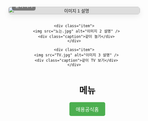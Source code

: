 <!doctype html>
<html lang="ko">
<head>
  <meta charset="utf-8" />
  <meta name="viewport" content="width=device-width,initial-scale=1" />
  <title>세로 3장 이미지</title>
  <style>
    :root {
      --max-width: 420px;
    }

    body {
      font-family: system-ui, -apple-system, "Segoe UI", Roboto, "Noto Sans KR", "Apple SD Gothic Neo", "Malgun Gothic", sans-serif;
      display: flex;
      justify-content: center;
      padding: 24px;
      background: #f7f7f7;
      margin: 0;
    }

    .stack {
      width: 100%;
      max-width: var(--max-width);
      display: flex;
      flex-direction: column;
      gap: 16px;
    }

    .item {
      position: relative;
      overflow: hidden;
      border-radius: 8px;
      box-shadow: 0 6px 18px rgba(0,0,0,0.08);
      background: #ddd;
    }

    .item img {
      width: 100%;
      height: auto;
      display: block;
    }

    .caption {
      position: absolute;
      left: 12px;
      bottom: 12px;
      padding: 6px 10px;
      background: rgba(0,0,0,0.45);
      color: white;
      font-size: 14px;
      border-radius: 6px;
      backdrop-filter: blur(4px);
    }

    @media (max-width: 420px) {
      .item img { height: auto; }
    }
  </style>
</head>
<body>
  <div class="stack">
    <div class="item">
      <img src="자는.jpg" alt="이미지 1 설명" />
      <div class="caption">같이 자기</div>
    </div>

    <div class="item">
      <img src="노는.jpg" alt="이미지 2 설명" />
      <div class="caption">같이 놀기</div>
    </div>

    <div class="item">
      <img src="TV.jpg" alt="이미지 3 설명" />
      <div class="caption">같이 TV 보기</div>
    </div>
  </div>
</body>
</html>
<!DOCTYPE html>
<html lang="ko">
<head>
    <meta charset="UTF-8">
    <title>메뉴 버튼 예제</title>
    <style>
        body {
            font-family: Arial, sans-serif;
            text-align: center;
            margin-top: 50px;
        }
        .menu {
            display: flex;
            justify-content: center;
            gap: 20px;
        }
        .menu button {
            padding: 10px 20px;
            font-size: 16px;
            border: none;
            background-color: #4CAF50;
            color: white;
            cursor: pointer;
            border-radius: 5px;
            transition: background-color 0.3s;
        }
        .menu button:hover {
            background-color: #45a049;
        }
    </style>
</head>
<body>
    <h1>메뉴</h1>
    <div class="menu">
        <button onclick="location.href='https://coollimej-netizen.github.io/my-cat/'">애용공식홈</button>
    </div>
</body>
</html>
